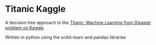 # Titanic Kaggle

A decision tree approach to the [Titanic: Machine Learning from Disaster problem on Kaggle](https://www.kaggle.com/c/titanic).

Written in python using the scikit-learn and pandas libraries
